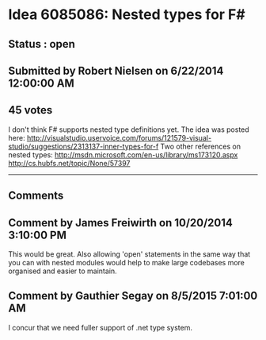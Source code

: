 # Idea 6085086: Nested types for F# #

## Status : open

## Submitted by Robert Nielsen on 6/22/2014 12:00:00 AM

## 45 votes

I don't think F# supports nested type definitions yet.
The idea was posted here:
http://visualstudio.uservoice.com/forums/121579-visual-studio/suggestions/2313137-inner-types-for-f
Two other references on nested types:
http://msdn.microsoft.com/en-us/library/ms173120.aspx
http://cs.hubfs.net/topic/None/57397


------------------------
## Comments


## Comment by James Freiwirth on 10/20/2014 3:10:00 PM
This would be great. Also allowing 'open' statements in the same way that you can with nested modules would help to make large codebases more organised and easier to maintain.


## Comment by Gauthier Segay on 8/5/2015 7:01:00 AM
I concur that we need fuller support of .net type system.

